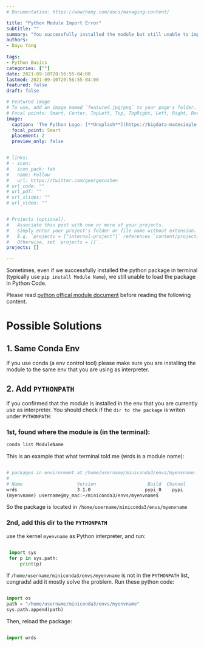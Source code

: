 ```yaml
---
# Documentation: https://wowchemy.com/docs/managing-content/

title: "Python Module Import Error"
subtitle: ""
summary: "You successfully installed the module but still unable to import it"
authors:
- Dayu Yang
  
tags: 
- Python Basics
categories: [""]
date: 2021-09-10T20:56:55-04:00
lastmod: 2021-09-10T20:56:55-04:00
featured: false
draft: false

# Featured image
# To use, add an image named `featured.jpg/png` to your page's folder.
# Focal points: Smart, Center, TopLeft, Top, TopRight, Left, Right, BottomLeft, Bottom, BottomRight.
image:
  caption: 'The Python Logo: [**Unsplash**](https://bigdata-madesimple.com/wp-content/uploads/2019/01/python.jpg)'
  focal_point: Smart
  placement: 2
  preview_only: false


# links:
# - icon: 
#   icon_pack: fab
#   name: Follow
#   url: https://twitter.com/georgecushen
# url_code: ""
# url_pdf: ""
# url_slides: ""
# url_video: ""


# Projects (optional).
#   Associate this post with one or more of your projects.
#   Simply enter your project's folder or file name without extension.
#   E.g. `projects = ["internal-project"]` references `content/project/deep-learning/index.md`.
#   Otherwise, set `projects = []`.
projects: []

---
```



Sometimes, even if we successfully installed the python package in terminal (typically use `pip install Module Name`), we still unable to load the package in Python Code. 

Please read [python offical module document](https://docs.python.org/zh-cn/3/tutorial/modules.html#the-module-search-path) before reading the following content.

# Possible Solutions

## 1. Same Conda Env
If you use conda (a env control tool)
please make sure you are installing the module to the same env that you are using as interpreter.


## 2. Add `PYTHONPATH`

If you confirmed that the module is installed in the env that you are currently use as interpreter. You should check if the `dir to the package` is writen under `PYTHONPATH`:

### 1st, found where the module is (in the terminal):

```bash
conda list ModuleName

```

This is an example that what terminal told me (wrds is a module name):

```bash

# packages in environment at /home/username/miniconda3/envs/myenvname:
#
# Name                    Version                   Build  Channel
wrds                      3.1.0                    pypi_0    pypi
(myenvname) username@my_mac:~/miniconda3/envs/myenvname$

```

So the package is located in `/home/username/miniconda3/envs/myenvname`

### 2nd, add this dir to the `PYTHONPATH`

use the kernel `myenvname` as Python interpreter, and run:

```python

 import sys
 for p in sys.path:
     print(p)

```

If `/home/username/miniconda3/envs/myenvname` is not in the `PYTHONPATH` list, congrads! add it mostly solve the problem. Run these python code:

```python

import os
path = "/home/username/miniconda3/envs/myenvname"
sys.path.append(path)

```

Then, reload the package:

```python

import wrds


```
